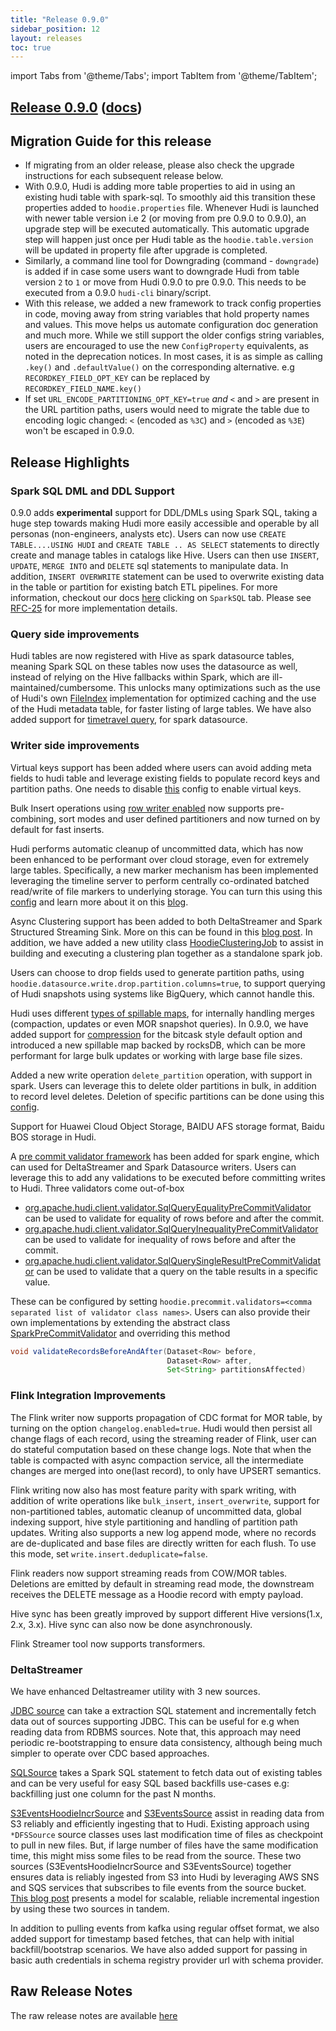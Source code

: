 ```yaml
---
title: "Release 0.9.0"
sidebar_position: 12
layout: releases
toc: true
---
```

import Tabs from '@theme/Tabs';
import TabItem from '@theme/TabItem';

## [Release 0.9.0](https://github.com/apache/hudi/releases/tag/release-0.9.0) ([docs](/docs/0.9.0/quick-start-guide))

## Migration Guide for this release
- If migrating from an older release, please also check the upgrade instructions for each subsequent release below.
- With 0.9.0, Hudi is adding more table properties to aid in using an existing hudi table with spark-sql.
  To smoothly aid this transition these properties added to `hoodie.properties` file. Whenever Hudi is launched with
  newer table version i.e 2 (or moving from pre 0.9.0 to 0.9.0), an upgrade step will be executed automatically.
  This automatic upgrade step will happen just once per Hudi table as the `hoodie.table.version` will be updated in
  property file after upgrade is completed.
- Similarly, a command line tool for Downgrading (command - `downgrade`) is added if in case some users want to
  downgrade Hudi from table version `2` to `1` or move from Hudi 0.9.0 to pre 0.9.0. This needs to be executed from a
  0.9.0 `hudi-cli` binary/script.
- With this release, we added a new framework to track config properties in code, moving away from string variables that
  hold property names and values. This move helps us automate configuration doc generation and much more. While we still
  support the older configs string variables, users are encouraged to use the new `ConfigProperty` equivalents, as noted
  in the deprecation notices. In most cases, it is as simple as calling `.key()` and `.defaultValue()` on the corresponding
  alternative. e.g `RECORDKEY_FIELD_OPT_KEY` can be replaced by `RECORDKEY_FIELD_NAME.key()`
- If set `URL_ENCODE_PARTITIONING_OPT_KEY=true` *and* `<` and `>` are present in the URL partition paths, users would
  need to migrate the table due to encoding logic changed: `<` (encoded as `%3C`) and `>` (encoded as `%3E`) won't be escaped in 0.9.0.

## Release Highlights

### Spark SQL DML and DDL Support

0.9.0 adds **experimental** support for DDL/DMLs using Spark SQL, taking a huge step towards making Hudi more easily accessible and
operable by all personas (non-engineers, analysts etc). Users can now use `CREATE TABLE....USING HUDI` and `CREATE TABLE .. AS SELECT`
statements to directly create and manage tables in catalogs like Hive. Users can then use `INSERT`, `UPDATE`, `MERGE INTO` and `DELETE`
sql statements to manipulate data. In addition, `INSERT OVERWRITE` statement can be used to overwrite existing data in the table or partition
for existing batch ETL pipelines. For more information, checkout our docs [here](/docs/quick-start-guide) clicking on `SparkSQL` tab.
Please see [RFC-25](https://cwiki.apache.org/confluence/display/HUDI/RFC+-+25%3A+Spark+SQL+Extension+For+Hudi)
for more implementation details.

### Query side improvements

Hudi tables are now registered with Hive as spark datasource tables, meaning Spark SQL on these tables now uses the datasource as well,
instead of relying on the Hive fallbacks within Spark, which are ill-maintained/cumbersome. This unlocks many optimizations such as the
use of Hudi's own [FileIndex](https://github.com/apache/hudi/blob/bf5a52e51bbeaa089995335a0a4c55884792e505/hudi-spark-datasource/hudi-spark/src/main/scala/org/apache/hudi/HoodieFileIndex.scala#L46)
implementation for optimized caching and the use of the Hudi metadata table, for faster listing of large tables. We have also added support for
[timetravel query](/docs/quick-start-guide#time-travel-query), for spark datasource.

### Writer side improvements

Virtual keys support has been added where users can avoid adding meta fields to hudi table and leverage existing fields to populate record keys and partition paths.
One needs to disable [this](/docs/configurations#hoodiepopulatemetafields) config to enable virtual keys.

Bulk Insert operations using [row writer enabled](/docs/configurations#hoodiedatasourcewriterowwriterenable) now supports pre-combining,
sort modes and user defined partitioners and now turned on by default for fast inserts.

Hudi performs automatic cleanup of uncommitted data, which has now been enhanced to be performant over cloud storage, even for
extremely large tables. Specifically, a new marker mechanism has been implemented leveraging the timeline server to perform
centrally co-ordinated batched read/write of file markers to underlying storage. You can turn this using this [config](/docs/configurations#hoodiewritemarkerstype) and learn more
about it on this [blog](/blog/2021/08/18/improving-marker-mechanism).

Async Clustering support has been added to both DeltaStreamer and Spark Structured Streaming Sink. More on this can be found in this
[blog post](/blog/2021/08/23/async-clustering). In addition, we have added a new utility class [HoodieClusteringJob](https://github.com/apache/hudi/blob/bf5a52e51bbeaa089995335a0a4c55884792e505/hudi-utilities/src/main/java/org/apache/hudi/utilities/HoodieClusteringJob.java)
to assist in building and executing a clustering plan together as a standalone spark job.

Users can choose to drop fields used to generate partition paths, using `hoodie.datasource.write.drop.partition.columns=true`, to support
querying of Hudi snapshots using systems like BigQuery, which cannot handle this.

Hudi uses different [types of spillable maps](/docs/configurations#hoodiecommonspillablediskmaptype), for internally handling merges (compaction, updates or even MOR snapshot queries). In 0.9.0, we have added
support for [compression](/docs/configurations#hoodiecommondiskmapcompressionenabled) for the bitcask style default option and introduced a new spillable map backed by rocksDB, which can be more performant for large
bulk updates or working with large base file sizes.

Added a new write operation `delete_partition` operation, with support in spark. Users can leverage this to delete older partitions in bulk, in addition to
record level deletes. Deletion of specific partitions can be done using this [config](/docs/configurations#hoodiedatasourcewritepartitionstodelete).

Support for Huawei Cloud Object Storage, BAIDU AFS storage format, Baidu BOS storage in Hudi.

A [pre commit validator framework](https://github.com/apache/hudi/blob/bf5a52e51bbeaa089995335a0a4c55884792e505/hudi-client/hudi-spark-client/src/main/java/org/apache/hudi/client/validator/SparkPreCommitValidator.java)
has been added for spark engine, which can used for DeltaStreamer and Spark Datasource writers. Users can leverage this to add any validations to be executed before committing writes to Hudi.
Three validators come out-of-box
- [org.apache.hudi.client.validator.SqlQueryEqualityPreCommitValidator](https://github.com/apache/hudi/blob/bf5a52e51bbeaa089995335a0a4c55884792e505/hudi-client/hudi-spark-client/src/main/java/org/apache/hudi/client/validator/SqlQueryEqualityPreCommitValidator.java) can be used to validate for equality of rows before and after the commit.
- [org.apache.hudi.client.validator.SqlQueryInequalityPreCommitValidator](https://github.com/apache/hudi/blob/bf5a52e51bbeaa089995335a0a4c55884792e505/hudi-client/hudi-spark-client/src/main/java/org/apache/hudi/client/validator/SqlQueryInequalityPreCommitValidator.java) can be used to validate for inequality of rows before and after the commit.
- [org.apache.hudi.client.validator.SqlQuerySingleResultPreCommitValidator](https://github.com/apache/hudi/blob/bf5a52e51bbeaa089995335a0a4c55884792e505/hudi-client/hudi-spark-client/src/main/java/org/apache/hudi/client/validator/SqlQuerySingleResultPreCommitValidator.java) can be used to validate that a query on the table results in a specific value.

These can be configured by setting `hoodie.precommit.validators=<comma separated list of validator class names>`. Users can also provide their own implementations by extending the abstract class [SparkPreCommitValidator](https://github.com/apache/hudi/blob/bf5a52e51bbeaa089995335a0a4c55884792e505/hudi-client/hudi-spark-client/src/main/java/org/apache/hudi/client/validator/SparkPreCommitValidator.java)
and overriding this method

```java
void validateRecordsBeforeAndAfter(Dataset<Row> before, 
                                   Dataset<Row> after, 
                                   Set<String> partitionsAffected)
```


### Flink Integration Improvements

The Flink writer now supports propagation of CDC format for MOR table, by turning on the option `changelog.enabled=true`. Hudi would then persist all change flags of each record,
using the streaming reader of Flink, user can do stateful computation based on these change logs. Note that when the table is compacted with async compaction service, all the
intermediate changes are merged into one(last record), to only have UPSERT semantics.

Flink writing now also has most feature parity with spark writing, with addition of write operations like `bulk_insert`, `insert_overwrite`, support for non-partitioned tables,
automatic cleanup of uncommitted data, global indexing support, hive style partitioning and handling of partition path updates. Writing also supports a new log append mode, where
no records are de-duplicated and base files are directly written for each flush. To use this mode, set `write.insert.deduplicate=false`.

Flink readers now support streaming reads from COW/MOR tables. Deletions are emitted by default in streaming read mode, the downstream receives the DELETE message as a Hoodie record with empty payload.

Hive sync has been greatly improved by support different Hive versions(1.x, 2.x, 3.x). Hive sync can also now be done asynchronously.

Flink Streamer tool now supports transformers.

### DeltaStreamer

We have enhanced Deltastreamer utility with 3 new sources.

[JDBC source](https://github.com/apache/hudi/blob/bf5a52e51bbeaa089995335a0a4c55884792e505/hudi-utilities/src/main/java/org/apache/hudi/utilities/sources/JdbcSource.java) can take a extraction SQL statement and
incrementally fetch data out of sources supporting JDBC. This can be useful for e.g when reading data from RDBMS sources. Note that, this approach may need periodic re-bootstrapping to ensure data consistency, although being much simpler to operate over CDC based approaches.

[SQLSource](https://github.com/apache/hudi/blob/bf5a52e51bbeaa089995335a0a4c55884792e505/hudi-utilities/src/main/java/org/apache/hudi/utilities/sources/SqlSource.java) takes a Spark SQL statement to fetch data out of existing tables and
can be very useful for easy SQL based backfills use-cases e.g: backfilling just one column for the past N months.

[S3EventsHoodieIncrSource](https://github.com/apache/hudi/blob/bf5a52e51bbeaa089995335a0a4c55884792e505/hudi-utilities/src/main/java/org/apache/hudi/utilities/sources/S3EventsHoodieIncrSource.java) and [S3EventsSource](https://github.com/apache/hudi/blob/bf5a52e51bbeaa089995335a0a4c55884792e505/hudi-utilities/src/main/java/org/apache/hudi/utilities/sources/S3EventsSource.java)
assist in reading data from S3 reliably and efficiently ingesting that to Hudi. Existing approach using `*DFSSource` source classes uses last modification time of files as checkpoint to pull in new files.
But, if large number of files have the same modification time, this might miss some files to be read from the source.  These two sources (S3EventsHoodieIncrSource and S3EventsSource) together ensures data
is reliably ingested from S3 into Hudi by leveraging AWS SNS and SQS services that subscribes to file events from the source bucket. [This blog post](/blog/2021/08/23/s3-events-source) presents a model for
scalable, reliable incremental ingestion by using these two sources in tandem.

In addition to pulling events from kafka using regular offset format, we also added support for timestamp based fetches, that can
help with initial backfill/bootstrap scenarios. We have also added support for passing in basic auth credentials in schema registry provider url with schema provider.

## Raw Release Notes
The raw release notes are available [here](https://issues.apache.org/jira/secure/ReleaseNote.jspa?projectId=12322822&version=12350027)
